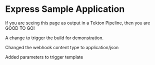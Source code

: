 # Express Sample Application

If you are seeing this page as output in a Tekton Pipeline, then you are GOOD TO GO!

A change to trigger the build for demonstration.

Changed the webhook content type to application/json

Added parameters to trigger template
